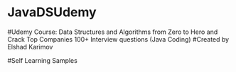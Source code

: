 # JavaDSUdemy
#Udemy Course: Data Structures and Algorithms from Zero to Hero and Crack Top Companies 100+ Interview questions (Java Coding)
#Created by Elshad Karimov

#Self Learning Samples
